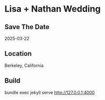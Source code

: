 # Lisa + Nathan Wedding

## Save The Date
2025-03-22

## Location
Berkeley, California

## Build
bundle exec jekyll serve
http://127.0.0.1:4000